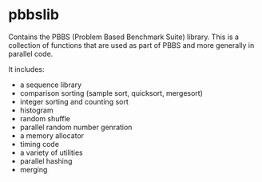 # pbbslib

Contains the PBBS (Problem Based Benchmark Suite) library.   This is a collection of functions that are used as part of 
PBBS and more generally in parallel code.

It includes:
  - a sequence library
  - comparison sorting (sample sort, quicksort, mergesort)
  - integer sorting and counting sort
  - histogram
  - random shuffle
  - parallel random number genration
  - a memory allocator
  - timing code
  - a variety of utilities
  - parallel hashing
  - merging
  
